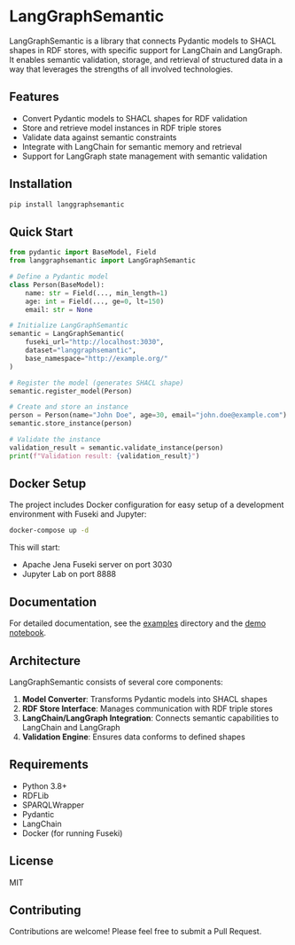 # LangGraphSemantic

LangGraphSemantic is a library that connects Pydantic models to SHACL shapes in RDF stores, with specific support for LangChain and LangGraph. It enables semantic validation, storage, and retrieval of structured data in a way that leverages the strengths of all involved technologies.

## Features

- Convert Pydantic models to SHACL shapes for RDF validation
- Store and retrieve model instances in RDF triple stores
- Validate data against semantic constraints
- Integrate with LangChain for semantic memory and retrieval
- Support for LangGraph state management with semantic validation

## Installation

```bash
pip install langgraphsemantic
```

## Quick Start

```python
from pydantic import BaseModel, Field
from langgraphsemantic import LangGraphSemantic

# Define a Pydantic model
class Person(BaseModel):
    name: str = Field(..., min_length=1)
    age: int = Field(..., ge=0, lt=150)
    email: str = None

# Initialize LangGraphSemantic
semantic = LangGraphSemantic(
    fuseki_url="http://localhost:3030",
    dataset="langgraphsemantic",
    base_namespace="http://example.org/"
)

# Register the model (generates SHACL shape)
semantic.register_model(Person)

# Create and store an instance
person = Person(name="John Doe", age=30, email="john.doe@example.com")
semantic.store_instance(person)

# Validate the instance
validation_result = semantic.validate_instance(person)
print(f"Validation result: {validation_result}")
```

## Docker Setup

The project includes Docker configuration for easy setup of a development environment with Fuseki and Jupyter:

```bash
docker-compose up -d
```

This will start:
- Apache Jena Fuseki server on port 3030
- Jupyter Lab on port 8888

## Documentation

For detailed documentation, see the [examples](./examples) directory and the [demo notebook](./examples/demo_notebook.ipynb).

## Architecture

LangGraphSemantic consists of several core components:

1. **Model Converter**: Transforms Pydantic models into SHACL shapes
2. **RDF Store Interface**: Manages communication with RDF triple stores
3. **LangChain/LangGraph Integration**: Connects semantic capabilities to LangChain and LangGraph
4. **Validation Engine**: Ensures data conforms to defined shapes

## Requirements

- Python 3.8+
- RDFLib
- SPARQLWrapper
- Pydantic
- LangChain
- Docker (for running Fuseki)

## License

MIT

## Contributing

Contributions are welcome! Please feel free to submit a Pull Request.
